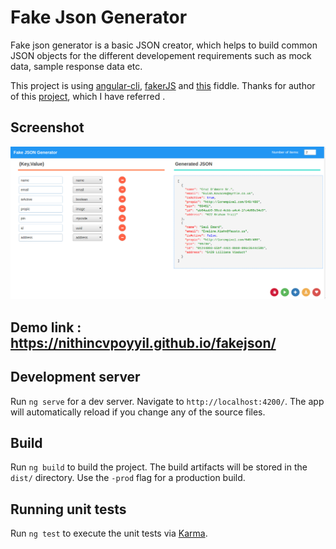 # Fake Json Generator

Fake json generator is a basic JSON creator, which helps to build common JSON objects for the different developement requirements such as mock data, sample response data etc.

This project is using [angular-cli](https://github.com/angular/angular-cli), [fakerJS](https://github.com/FotoVerite/Faker.js) and [this](http://jsfiddle.net/KJQ9K/554/) fiddle. Thanks for author of this [project](https://github.com/couchbaselabs/couchbase-chrome-extension), which I have referred .

## Screenshot
![alt tag](https://raw.githubusercontent.com/nithincvpoyyil/fakejsongenerator/master/screenshot.png)


## Demo link : https://nithincvpoyyil.github.io/fakejson/

## Development server
Run `ng serve` for a dev server. Navigate to `http://localhost:4200/`. The app will automatically reload if you change any of the source files.


## Build

Run `ng build` to build the project. The build artifacts will be stored in the `dist/` directory. Use the `-prod` flag for a production build.

## Running unit tests

Run `ng test` to execute the unit tests via [Karma](https://karma-runner.github.io).





